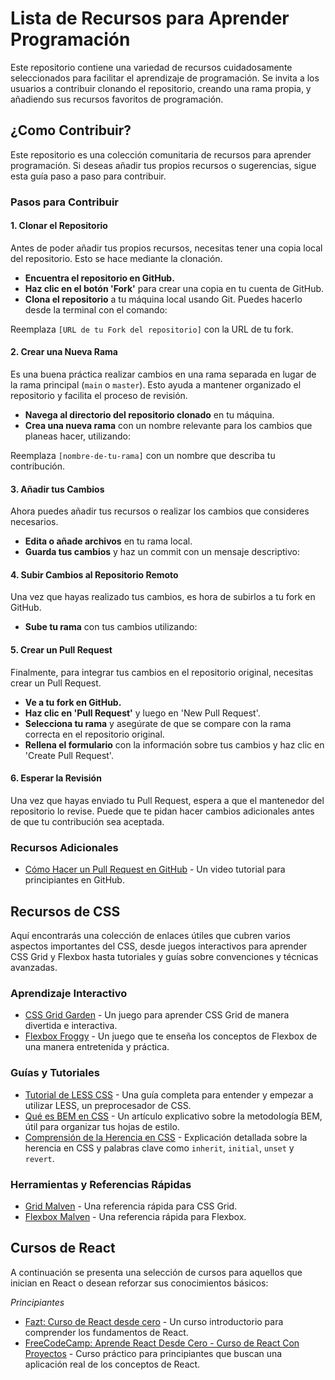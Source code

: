 # Lista de Recursos para Aprender Programación

Este repositorio contiene una variedad de recursos cuidadosamente seleccionados para facilitar el aprendizaje de programación. Se invita a los usuarios a contribuir clonando el repositorio, creando una rama propia, y añadiendo sus recursos favoritos de programación.

## ¿Como Contribuir?

Este repositorio es una colección comunitaria de recursos para aprender programación. Si deseas añadir tus propios recursos o sugerencias, sigue esta guía paso a paso para contribuir.

### Pasos para Contribuir

#### 1. Clonar el Repositorio

Antes de poder añadir tus propios recursos, necesitas tener una copia local del repositorio. Esto se hace mediante la clonación.

- **Encuentra el repositorio en GitHub.**
- **Haz clic en el botón 'Fork'** para crear una copia en tu cuenta de GitHub.
- **Clona el repositorio** a tu máquina local usando Git. Puedes hacerlo desde la terminal con el comando:

Reemplaza `[URL de tu Fork del repositorio]` con la URL de tu fork.

#### 2. Crear una Nueva Rama

Es una buena práctica realizar cambios en una rama separada en lugar de la rama principal (`main` o `master`). Esto ayuda a mantener organizado el repositorio y facilita el proceso de revisión.

- **Navega al directorio del repositorio clonado** en tu máquina.
- **Crea una nueva rama** con un nombre relevante para los cambios que planeas hacer, utilizando:

Reemplaza `[nombre-de-tu-rama]` con un nombre que describa tu contribución.

#### 3. Añadir tus Cambios

Ahora puedes añadir tus recursos o realizar los cambios que consideres necesarios.

- **Edita o añade archivos** en tu rama local.
- **Guarda tus cambios** y haz un commit con un mensaje descriptivo:


#### 4. Subir Cambios al Repositorio Remoto

Una vez que hayas realizado tus cambios, es hora de subirlos a tu fork en GitHub.

- **Sube tu rama** con tus cambios utilizando:

#### 5. Crear un Pull Request

Finalmente, para integrar tus cambios en el repositorio original, necesitas crear un Pull Request.

- **Ve a tu fork en GitHub.**
- **Haz clic en 'Pull Request'** y luego en 'New Pull Request'.
- **Selecciona tu rama** y asegúrate de que se compare con la rama correcta en el repositorio original.
- **Rellena el formulario** con la información sobre tus cambios y haz clic en 'Create Pull Request'.

#### 6. Esperar la Revisión

Una vez que hayas enviado tu Pull Request, espera a que el mantenedor del repositorio lo revise. Puede que te pidan hacer cambios adicionales antes de que tu contribución sea aceptada.

### Recursos Adicionales

- [Cómo Hacer un Pull Request en GitHub](https://www.youtube.com/watch?v=Zqft6yNRuNs) - Un video tutorial para principiantes en GitHub.

## Recursos de CSS

Aquí encontrarás una colección de enlaces útiles que cubren varios aspectos importantes del CSS, desde juegos interactivos para aprender CSS Grid y Flexbox hasta tutoriales y guías sobre convenciones y técnicas avanzadas.

### Aprendizaje Interactivo

- [CSS Grid Garden](https://cssgridgarden.com/#es) - Un juego para aprender CSS Grid de manera divertida e interactiva.
- [Flexbox Froggy](https://flexboxfroggy.com/#es) - Un juego que te enseña los conceptos de Flexbox de una manera entretenida y práctica.

### Guías y Tutoriales

- [Tutorial de LESS CSS](https://www.ionos.mx/digitalguide/paginas-web/desarrollo-web/less-css-tutorial/) - Una guía completa para entender y empezar a utilizar LESS, un preprocesador de CSS.
- [Qué es BEM en CSS](https://animaticss.com/articulo/que-es-bem-css/) - Un artículo explicativo sobre la metodología BEM, útil para organizar tus hojas de estilo.
- [Comprensión de la Herencia en CSS](https://webdesign.tutsplus.com/es/understanding-css-inheritance-inherit-initial-unset-and-revert-keywords--cms-34233t) - Explicación detallada sobre la herencia en CSS y palabras clave como `inherit`, `initial`, `unset` y `revert`.

### Herramientas y Referencias Rápidas

- [Grid Malven](https://grid.malven.co/) - Una referencia rápida para CSS Grid.
- [Flexbox Malven](https://flexbox.malven.co/) - Una referencia rápida para Flexbox.


## Cursos de React

A continuación se presenta una selección de cursos para aquellos que inician en React o desean reforzar sus conocimientos básicos:

*Principiantes*
  - [Fazt: Curso de React desde cero](https://www.youtube.com/watch?v=rLoWMU4L_qE) - Un curso introductorio para comprender los fundamentos de React.
  - [FreeCodeCamp: Aprende React Desde Cero - Curso de React Con Proyectos](https://www.youtube.com/watch?v=rLoWMU4L_qE) - Curso práctico para principiantes que buscan una aplicación real de los conceptos de React.

